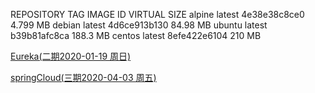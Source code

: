 

REPOSITORY          TAG           IMAGE ID          VIRTUAL SIZE
alpine              latest        4e38e38c8ce0      4.799 MB
debian              latest        4d6ce913b130      84.98 MB
ubuntu              latest        b39b81afc8ca      188.3 MB
centos              latest        8efe422e6104      210 MB








[Eureka(二期2020-01-19 周日)](https://ke.qq.com/webcourse/398381/100558952#taid=4185733393159213&vid=5285890810766677952)

[springCloud(三期2020-04-03 周五)](https://ke.qq.com/webcourse/398381/101809137#taid=7879113209943085&vid=5285890805990925158) 

